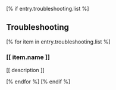 [% if entry.troubleshooting.list %]
## Troubleshooting

[% for item in entry.troubleshooting.list %]
### [[ item.name ]]

[[ description ]]

[% endfor %]
[% endif %]
